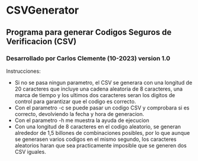 # CSVGenerator
## Programa para generar Codigos Seguros de Verificacion (CSV)

### Desarrollado por Carlos Clemente (10-2023) version 1.0

Instrucciones:
- Si no se pasa ningun parametro, el CSV se generara con una longitud de 20 caracteres
  que incluye una cadena aleatoria de 8 caracteres, una marca de tiempo y los ultimos
  dos caracteres seran los digitos de control para garantizar que el codigo es correcto.
- Con el parametro -c se puede pasar un codigo CSV y comprobara si es correcto, 
  devolviendo la fecha y hora de generacion.
- Con el parametro -h me muestra la ayuda de ejecucion
- Con una longitud de 8 caracteres en el codigo aleatorio, se generan alrededor de 1,5 billones
  de combinaciones posibles, por lo que aunque se generasen varios codigos en el mismo segundo,
  los caracteres aleatorios haran que sea practicamente imposible que se generen dos CSV iguales.
  
